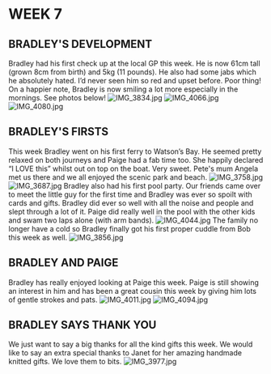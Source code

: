 # WEEK 7
## BRADLEY'S DEVELOPMENT
Bradley had his first check up at the local GP this week. He is now 61cm tall (grown 8cm from birth) and 5kg (11 pounds). He also had some jabs which he absolutely hated. I’d never seen him so red and upset before. Poor thing! On a happier note, Bradley is now smiling a lot more especially in the mornings. See photos below! 
![IMG_3834.jpg](IMG_3834.jpg "IMG_3834.jpg")
![IMG_4066.jpg](IMG_4066.jpg "IMG_4066.jpg")
![IMG_4080.jpg](IMG_4080.jpg "IMG_4080.jpg")
## BRADLEY'S FIRSTS
This week Bradley went on his first ferry to Watson’s Bay. He seemed pretty relaxed on both journeys and Paige had a fab time too. She happily declared “I LOVE this” whilst out on top on the boat. Very sweet. Pete's mum Angela met us there and we all enjoyed the scenic park and beach. 
![IMG_3758.jpg](IMG_3758.jpg "IMG_3758.jpg")
![IMG_3687.jpg](IMG_3687.jpg "IMG_3687.jpg")
Bradley also had his first pool party. Our friends came over to meet the little guy for the first time and Bradley was ever so spoilt with cards and gifts. Bradley did ever so well with all the noise and people and slept through a lot of it. Paige did really well in the pool with the other kids and swam two laps alone (with arm bands). 
![IMG_4044.jpg](IMG_4044.jpg "IMG_4044.jpg")
The family no longer have a cold so Bradley finally got his first proper cuddle from Bob this week as well.
![IMG_3856.jpg](IMG_3856.jpg "IMG_3856.jpg")
## BRADLEY AND PAIGE
Bradley has really enjoyed looking at Paige this week. Paige is still showing an interest in him and has been a great cousin this week by giving him lots of gentle strokes and pats.
![IMG_4011.jpg](IMG_4011.jpg "IMG_4011.jpg")
![IMG_4094.jpg](IMG_4094.jpg "IMG_4094.jpg")
## BRADLEY SAYS THANK YOU
We just want to say a big thanks for all the kind gifts this week. We would like to say an extra special thanks to Janet for her amazing handmade knitted gifts. We love them to bits.
![IMG_3977.jpg](IMG_3977.jpg "IMG_3977.jpg")


